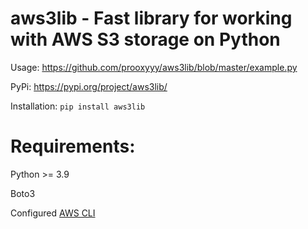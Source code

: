 # aws3lib - Fast library for working with AWS S3 storage on Python

Usage: https://github.com/prooxyyy/aws3lib/blob/master/example.py

PyPi: https://pypi.org/project/aws3lib/

Installation: `pip install aws3lib`

# Requirements:
Python >= 3.9

Boto3

Configured [AWS CLI](https://docs.aws.amazon.com/cli/latest/userguide/cli-chap-getting-started.html)